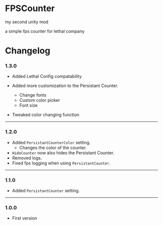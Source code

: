 # FPSCounter

my second unity mod

a simple fps counter for lethal company

# Changelog
### 1.3.0
- Added Lethal Config compatability
- Added more customization to the Persistant Counter.
    - Change fonts
    - Custom color picker
    - Font size

- Tweaked color changing function

---
### 1.2.0
- Added `PersistantCounterColor` setting.
    - Changes the color of the counter.
- `HideCounter` now also hides the Persistant Counter.
- Removed logs.
- Fixed fps logging when using `PersistantCounter`.

---
### 1.1.0
- Added `PersistantCounter` setting.

---
### 1.0.0

- First version
